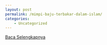 ```yaml
---
layout: post
permalink: /mimpi-baju-terbakar-dalam-islam/
categories:
    - Uncategorized
---
```


[Baca Selengkapnya](/01)